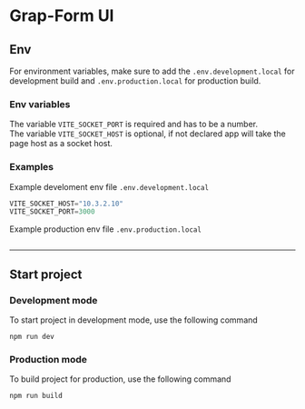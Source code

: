 # Grap-Form UI

## Env
For environment variables, make sure to add the `.env.development.local` for development build and `.env.production.local` for production build.

### Env variables
The variable `VITE_SOCKET_PORT` is required and has to be a number.  
The variable `VITE_SOCKET_HOST` is optional, if not declared app will take the page host as a socket host.

### Examples

Example develoment env file `.env.development.local`
```c#
VITE_SOCKET_HOST="10.3.2.10"
VITE_SOCKET_PORT=3000
```

Example production env file `.env.production.local`
```c#
```

---

## Start project
### Development mode
To start project in development mode, use the following command
```
npm run dev
```
### Production mode
To build project for production, use the following command
```
npm run build
```
